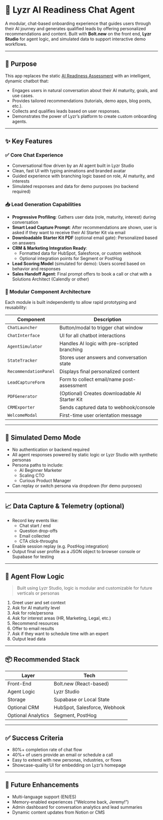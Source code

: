 # 🧠 Lyzr AI Readiness Chat Agent

A modular, chat-based onboarding experience that guides users through their AI journey and generates qualified leads by offering personalized recommendations and content. Built with **Bolt.new** on the front end, **Lyzr Studio** for agent logic, and simulated data to support interactive demo workflows.

---

## 🎯 Purpose

This app replaces the static [AI Readiness Assessment](https://ai-readiness-assessment.lyzr.ai/) with an intelligent, dynamic chatbot that:
- Engages users in natural conversation about their AI maturity, goals, and use cases.
- Provides tailored recommendations (tutorials, demo apps, blog posts, etc.).
- Collects and qualifies leads based on user responses.
- Demonstrates the power of Lyzr’s platform to create custom onboarding agents.

---

## ✨ Key Features

### ✅ Core Chat Experience
- Conversational flow driven by an AI agent built in Lyzr Studio
- Clean, fast UI with typing animations and branded avatar
- Guided experience with branching logic based on role, AI maturity, and interests
- Simulated responses and data for demo purposes (no backend required)

### 📥 Lead Generation Capabilities
- **Progressive Profiling**: Gathers user data (role, maturity, interest) during conversation
- **Smart Lead Capture Prompt**: After recommendations are shown, user is asked if they want to receive their AI Starter Kit via email
- **Downloadable Starter Kit PDF** (optional email gate): Personalized based on answers
- **CRM & Marketing Integration Ready**:
  - Formatted data for HubSpot, Salesforce, or custom webhook
  - Optional integration points for Segment or PostHog
- **Lead Scoring Model** (simulated for demo): Users scored based on behavior and responses
- **Sales Handoff Agent**: Final prompt offers to book a call or chat with a Solutions Architect (Calendly or other)

### 🧩 Modular Component Architecture
Each module is built independently to allow rapid prototyping and reusability:

| Component | Description |
|-----------|-------------|
| `ChatLauncher` | Button/modal to trigger chat window |
| `ChatInterface` | UI for all chatbot interactions |
| `AgentSimulator` | Handles AI logic with pre-scripted branching |
| `StateTracker` | Stores user answers and conversation state |
| `RecommendationPanel` | Displays final personalized content |
| `LeadCaptureForm` | Form to collect email/name post-assessment |
| `PDFGenerator` | (Optional) Creates downloadable AI Starter Kit |
| `CRMExporter` | Sends captured data to webhook/console |
| `WelcomeModal` | First-time user orientation message |

---

## 🧪 Simulated Demo Mode

- No authentication or backend required
- All agent responses powered by static logic or Lyzr Studio with synthetic personas
- Persona paths to include:
  - AI Beginner Marketer
  - Scaling CTO
  - Curious Product Manager
- Can replay or switch persona via dropdown (for demo purposes)

---

## 📈 Data Capture & Telemetry (optional)
- Record key events like:
  - Chat start / end
  - Question drop-offs
  - Email collected
  - CTA click-throughs
- Enable session replay (e.g. PostHog integration)
- Output final user profile as a JSON object to browser console or Supabase for testing

---

## 🧠 Agent Flow Logic

> Built using Lyzr Studio, logic is modular and customizable for future verticals or personas

1. Greet user and set context
2. Ask for AI maturity level
3. Ask for role/persona
4. Ask for interest areas (HR, Marketing, Legal, etc.)
5. Recommend resources
6. Offer to email results
7. Ask if they want to schedule time with an expert
8. Output lead data

---

## 📦 Recommended Stack

| Layer | Tech |
|-------|------|
| Front-End | Bolt.new (React-based) |
| Agent Logic | Lyzr Studio |
| Storage | Supabase or Local State |
| Optional CRM | HubSpot, Salesforce, Webhook |
| Optional Analytics | Segment, PostHog |

---

## ✅ Success Criteria

- 80%+ completion rate of chat flow
- 40%+ of users provide an email or schedule a call
- Easy to extend with new personas, industries, or flows
- Showcase-quality UI for embedding on Lyzr’s homepage

---

## 🚧 Future Enhancements

- Multi-language support (EN/ES)
- Memory-enabled experiences (“Welcome back, Jeremy!”)
- Admin dashboard for conversation analytics and lead summaries
- Dynamic content updates from Notion or CMS